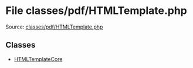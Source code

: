 File classes/pdf/HTMLTemplate.php
=========

Source: [classes/pdf/HTMLTemplate.php](https://github.com/PrestaShop/PrestaShop/blob/1.6.0.11/classes/pdf/HTMLTemplate.php)


Classes
-------

* [HTMLTemplateCore](class.HTMLTemplateCore.md)

